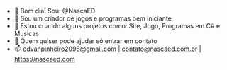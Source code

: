 - 👋 Bom dia! Sou: @NascaED
- 👀 Sou um criador de jogos e programas bem iniciante
- 🌱 Estou criando alguns projetos como: Site, Jogo, Programas em C# e Musicas
- 💞️ Quem quiser pode ajudar só entrar em contato
- 📫 edvanpinheiro2098@gmail.com | contato@nascaed.com.br | https://nascaed.com

<!---
NascaED/NascaED is a ✨ special ✨ repository because its `ID.md` (this file) appears on your GitHub profile.
You can click the Preview link to take a look at your changes.
--->
